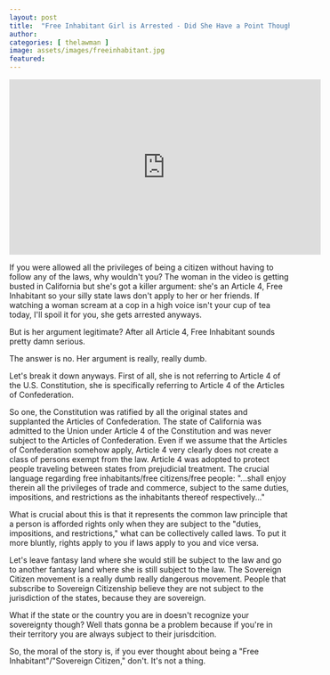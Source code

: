 ```yaml
---
layout: post
title:  "Free Inhabitant Girl is Arrested - Did She Have a Point Though?"
author: 
categories: [ thelawman ]
image: assets/images/freeinhabitant.jpg
featured: 
---
```


<iframe width="560" height="315" src="https://www.youtube.com/embed/mMCO79R-4mM" frameborder="0" allow="autoplay; encrypted-media" allowfullscreen></iframe>

If you were allowed all the privileges of being a citizen without having to follow any of the laws, why wouldn't you? The woman in the video is getting busted in California but she's got a killer argument: she's an Article 4, Free Inhabitant so your silly state laws don't apply to her or her friends. If watching a woman scream at a cop in a high voice isn't your cup of tea today, I'll spoil it for you, she gets arrested anyways. 

But is her argument legitimate? After all Article 4, Free Inhabitant sounds pretty damn serious. 

The answer is no. Her argument is really, really dumb. 

Let's break it down anyways. First of all, she is not referring to Article 4 of the U.S. Constitution, she is specifically referring to Article 4 of the Articles of Confederation. 

So one, the Constitution was ratified by all the original states and supplanted the Articles of Confederation. The state of California was admitted to the Union under Article 4 of the Constitution and was never subject to the Articles of Confederation. Even if we assume that the Articles of Confederation somehow apply, Article 4 very clearly does not create a class of persons exempt from the law. Article 4 was adopted to protect people traveling between states from prejudicial treatment. The crucial language regarding free inhabitants/free citizens/free people: "...shall enjoy therein all the privileges of trade and commerce, subject to the same duties, impositions, and restrictions as the inhabitants thereof respectively..."

What is crucial about this is that it represents the common law principle that a person is afforded rights only when they are subject to the "duties, impositions, and restrictions," what can be collectively called laws. To put it more bluntly, rights apply to you if laws apply to you and vice versa.

Let's leave fantasy land where she would still be subject to the law and go to another fantasy land where she is still subject to the law. The Sovereign Citizen movement is a really dumb really dangerous movement. People that subscribe to Sovereign Citizenship believe they are not subject to the jurisdiction of the states, because they are sovereign. 

What if the state or the country you are in doesn't recognize your sovereignty though? Well thats gonna be a problem because if you're in their territory you are always subject to their jurisdcition. 

So, the moral of the story is, if you ever thought about being a "Free Inhabitant"/"Sovereign Citizen," don't. It's not a thing. 